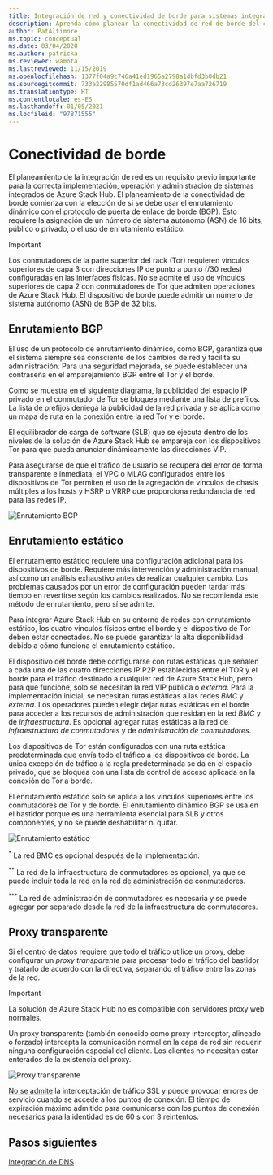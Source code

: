 ```yaml
---
title: Integración de red y conectividad de borde para sistemas integrados de Azure Stack Hub
description: Aprenda cómo planear la conectividad de red de borde del centro de datos en los sistemas integrados de Azure Stack Hub.
author: PatAltimore
ms.topic: conceptual
ms.date: 03/04/2020
ms.author: patricka
ms.reviewer: wamota
ms.lastreviewed: 11/15/2019
ms.openlocfilehash: 1377f04a9c746a41ed1965a2798a1dbfd3b0db21
ms.sourcegitcommit: 733a22985570df1ad466a73cd26397e7aa726719
ms.translationtype: HT
ms.contentlocale: es-ES
ms.lasthandoff: 01/05/2021
ms.locfileid: "97871555"
---
```

# <a name="border-connectivity"></a>Conectividad de borde 
El planeamiento de la integración de red es un requisito previo importante para la correcta implementación, operación y administración de sistemas integrados de Azure Stack Hub. El planeamiento de la conectividad de borde comienza con la elección de si se debe usar el enrutamiento dinámico con el protocolo de puerta de enlace de borde (BGP). Esto requiere la asignación de un número de sistema autónomo (ASN) de 16 bits, público o privado, o el uso de enrutamiento estático.

> [!IMPORTANT]
> Los conmutadores de la parte superior del rack (Tor) requieren vínculos superiores de capa 3 con direcciones IP de punto a punto (/30 redes) configuradas en las interfaces físicas. No se admite el uso de vínculos superiores de capa 2 con conmutadores de Tor que admiten operaciones de Azure Stack Hub. El dispositivo de borde puede admitir un número de sistema autónomo (ASN) de BGP de 32 bits.

## <a name="bgp-routing"></a>Enrutamiento BGP
El uso de un protocolo de enrutamiento dinámico, como BGP, garantiza que el sistema siempre sea consciente de los cambios de red y facilita su administración. Para una seguridad mejorada, se puede establecer una contraseña en el emparejamiento BGP entre el Tor y el borde.

Como se muestra en el siguiente diagrama, la publicidad del espacio IP privado en el conmutador de Tor se bloquea mediante una lista de prefijos. La lista de prefijos deniega la publicidad de la red privada y se aplica como un mapa de ruta en la conexión entre la red Tor y el borde.

El equilibrador de carga de software (SLB) que se ejecuta dentro de los niveles de la solución de Azure Stack Hub se empareja con los dispositivos Tor para que pueda anunciar dinámicamente las direcciones VIP.

Para asegurarse de que el tráfico de usuario se recupera del error de forma transparente e inmediata, el VPC o MLAG configurados entre los dispositivos de Tor permiten el uso de la agregación de vínculos de chasis múltiples a los hosts y HSRP o VRRP que proporciona redundancia de red para las redes IP.

![Enrutamiento BGP](media/azure-stack-border-connectivity/bgp-routing.svg)

## <a name="static-routing"></a>Enrutamiento estático
El enrutamiento estático requiere una configuración adicional para los dispositivos de borde. Requiere más intervención y administración manual, así como un análisis exhaustivo antes de realizar cualquier cambio. Los problemas causados por un error de configuración pueden tardar más tiempo en revertirse según los cambios realizados. No se recomienda este método de enrutamiento, pero sí se admite.

Para integrar Azure Stack Hub en su entorno de redes con enrutamiento estático, los cuatro vínculos físicos entre el borde y el dispositivo de Tor deben estar conectados. No se puede garantizar la alta disponibilidad debido a cómo funciona el enrutamiento estático.

El dispositivo del borde debe configurarse con rutas estáticas que señalen a cada una de las cuatro direcciones IP P2P establecidas entre el TOR y el borde para el tráfico destinado a cualquier red de Azure Stack Hub, pero para que funcione, solo se necesitan la red VIP pública o *externa*. Para la implementación inicial, se necesitan rutas estáticas a las redes *BMC* y *externa*. Los operadores pueden elegir dejar rutas estáticas en el borde para acceder a los recursos de administración que residan en la red *BMC* y de *infraestructura*. Es opcional agregar rutas estáticas a la red de *infraestructura de conmutadores* y de *administración de conmutadores*.

Los dispositivos de Tor están configurados con una ruta estática predeterminada que envía todo el tráfico a los dispositivos de borde. La única excepción de tráfico a la regla predeterminada se da en el espacio privado, que se bloquea con una lista de control de acceso aplicada en la conexión de Tor a borde.

El enrutamiento estático solo se aplica a los vínculos superiores entre los conmutadores de Tor y de borde. El enrutamiento dinámico BGP se usa en el bastidor porque es una herramienta esencial para SLB y otros componentes, y no se puede deshabilitar ni quitar.

![Enrutamiento estático](media/azure-stack-border-connectivity/static-routing.svg)

<sup>\*</sup> La red BMC es opcional después de la implementación.

<sup>\*\*</sup> La red de la infraestructura de conmutadores es opcional, ya que se puede incluir toda la red en la red de administración de conmutadores.

<sup>\*\*\*</sup> La red de administración de conmutadores es necesaria y se puede agregar por separado desde la red de la infraestructura de conmutadores.

## <a name="transparent-proxy"></a>Proxy transparente
Si el centro de datos requiere que todo el tráfico utilice un proxy, debe configurar un *proxy transparente* para procesar todo el tráfico del bastidor y tratarlo de acuerdo con la directiva, separando el tráfico entre las zonas de la red.

> [!IMPORTANT]
> La solución de Azure Stack Hub no es compatible con servidores proxy web normales.  

Un proxy transparente (también conocido como proxy interceptor, alineado o forzado) intercepta la comunicación normal en la capa de red sin requerir ninguna configuración especial del cliente. Los clientes no necesitan estar enterados de la existencia del proxy.

![Proxy transparente](media/azure-stack-border-connectivity/transparent-proxy.svg)

[No se admite](azure-stack-firewall.md#ssl-interception) la interceptación de tráfico SSL y puede provocar errores de servicio cuando se accede a los puntos de conexión. El tiempo de expiración máximo admitido para comunicarse con los puntos de conexión necesarios para la identidad es de 60 s con 3 reintentos.

## <a name="next-steps"></a>Pasos siguientes
[Integración de DNS](azure-stack-integrate-dns.md)
